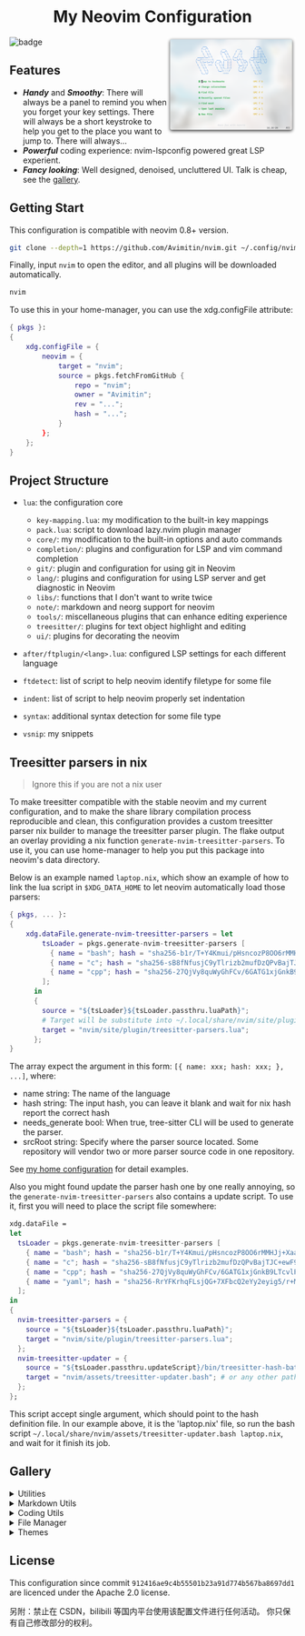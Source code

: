 <h1 align="center">My Neovim Configuration</h1>
<img src="./docs/images/screenshot.png" width="45%" align="right"/>

![badge](https://img.shields.io/github/license/Avimitin/nvim)

## Features

* ***Handy*** and ***Smoothy***: There will always be a panel to remind you
when you forget your key settings. There will always be a short keystroke to help
you get to the place you want to jump to. There will always…
* ***Powerful*** coding experience: nvim-lspconfig powered great LSP experient.
* ***Fancy looking***: Well designed, denoised, uncluttered UI. Talk is cheap, see the [gallery](#Gallery).

## Getting Start

This configuration is compatible with neovim 0.8+ version.

```bash
git clone --depth=1 https://github.com/Avimitin/nvim.git ~/.config/nvim
```

Finally, input `nvim` to open the editor, and all plugins will be downloaded automatically.

```bash
nvim
```

To use this in your home-manager, you can use the xdg.configFile attribute:

```nix
{ pkgs }:
{
    xdg.configFile = {
        neovim = {
            target = "nvim";
            source = pkgs.fetchFromGitHub {
                repo = "nvim";
                owner = "Avimitin";
                rev = "...";
                hash = "...";
            }
        };
    };
}
```

## Project Structure


- `lua`: the configuration core

    * `key-mapping.lua`: my modification to the built-in key mappings
    * `pack.lua`: script to download lazy.nvim plugin manager
    * `core/`: my modification to the built-in options and auto commands
    * `completion/`: plugins and configuration for LSP and vim command completion
    * `git/`: plugin and configuration for using git in Neovim
    * `lang/`: plugins and configuration for using LSP server and get diagnostic in Neovim
    * `libs/`: functions that I don't want to write twice
    * `note/`: markdown and neorg support for neovim
    * `tools/`: miscellaneous plugins that can enhance editing experience
    * `treesitter/`: plugins for text object highlight and editing
    * `ui/`: plugins for decorating the neovim

- `after/ftplugin/<lang>.lua`: configured LSP settings for each different language
- `ftdetect`: list of script to help neovim identify filetype for some file
- `indent`: list of script to help neovim properly set indentation
- `syntax`: additional syntax detection for some file type
- `vsnip`: my snippets


## Treesitter parsers in nix

> Ignore this if you are not a nix user

To make treesitter compatible with the stable neovim and my current configuration, and to make the share library compilation process reproducible and clean,
this configuration provides a custom treesitter parser nix builder to manage the treesitter parser plugin.
The flake output an overlay providing a nix function `generate-nvim-treesitter-parsers`.
To use it, you can use home-manager to help you put this package into neovim's data directory.

Below is an example named `laptop.nix`, which show an example of how to link the lua script in `$XDG_DATA_HOME` to let neovim automatically load those parsers:

```nix
{ pkgs, ... }:
{
    xdg.dataFile.generate-nvim-treesitter-parsers = let
        tsLoader = pkgs.generate-nvim-treesitter-parsers [
          { name = "bash"; hash = "sha256-b1r/T+Y4Kmui/pHsncozP8OO6rMMHJj+Xaa2Qzwo/cI="; }
          { name = "c"; hash = "sha256-sB8fNfusjC9yTlrizb2mufDzQPvBajTJC+ewF9awBqA="; }
          { name = "cpp"; hash = "sha256-27QjVy8quWyGhFCv/6GATG1xjGnkB9LTcvlPMuR3NB0="; }
        ];
      in
      {
        source = "${tsLoader}${tsLoader.passthru.luaPath}";
        # Target will be substitute into ~/.local/share/nvim/site/plugin/treesitter-parsers.lua, and neovim will automatically load script in this path.
        target = "nvim/site/plugin/treesitter-parsers.lua";
      };
}
```

The array expect the argument in this form: `[{ name: xxx; hash: xxx; }, ...]`,
where:

  - name string: The name of the language
  - hash string: The input hash, you can leave it blank and wait for nix hash report the correct hash
  - needs_generate bool: When true, tree-sitter CLI will be used to generate the parser.
  - srcRoot string: Specify where the parser source located. Some repository will vendor two or more parser source code in one repository.

See [my home configuration](https://github.com/Avimitin/Avimitin/blob/master/nix/home/share.nix) for detail examples.

Also you might found update the parser hash one by one really annoying, so the `generate-nvim-treesitter-parsers` also contains a update script.
To use it, first you will need to place the script file somewhere:

```nix
xdg.dataFile =
let
  tsLoader = pkgs.generate-nvim-treesitter-parsers [
    { name = "bash"; hash = "sha256-b1r/T+Y4Kmui/pHsncozP8OO6rMMHJj+Xaa2Qzwo/cI="; }
    { name = "c"; hash = "sha256-sB8fNfusjC9yTlrizb2mufDzQPvBajTJC+ewF9awBqA="; }
    { name = "cpp"; hash = "sha256-27QjVy8quWyGhFCv/6GATG1xjGnkB9LTcvlPMuR3NB0="; }
    { name = "yaml"; hash = "sha256-RrYFKrhqFLsjQG+7XFbcQ2eYy2eyig5/r+MYO8DId4g="; }
  ];
in
{
  nvim-treesitter-parsers = {
    source = "${tsLoader}${tsLoader.passthru.luaPath}";
    target = "nvim/site/plugin/treesitter-parsers.lua";
  };
  nvim-treesitter-updater = {
    source = "${tsLoader.passthru.updateScript}/bin/treesitter-hash-batch-updater";
    target = "nvim/assets/treesitter-updater.bash"; # or any other path you like
  };
};
```

This script accept single argument, which should point to the hash definition file.
In our example above, it is the 'laptop.nix' file, so run the bash script `~/.local/share/nvim/assets/treesitter-updater.bash laptop.nix`,
and wait for it finish its job.

## Gallery

<details>
    <summary markdown="span">Utilities</summary>

| Easy in-file jump                             |
| --------------------------------------------- |
| ![LightSpeed](./docs/images/lightspeed.png)   |

</details>


<details>
    <summary markdown="span">Markdown Utils</summary>

| Markdown Preview                                   |
|----------------------------------------------------|
| ![image](./docs/images/neovim-md.png)              |

| Table                                              |
|----------------------------------------------------|
| ![vim-table-mode-gif](./docs/images/tablemode.gif) |

</details>


<details>
    <summary markdown="span">Coding Utils</summary>

| LSP Progress |
|-----------------|
| ![image](./docs/images/lsp-progress.png)  |

| Symbol Tree |
|-----------------|
| ![image](./docs/images/symboltree.png)  |

| Code Completion                       |
|---------------------------------------|
| ![coding](./docs/images/nvim-cmp.png) |

| Command Completion                                 |
|----------------------------------------------------|
| ![cmp-cmdline](./docs/images/commandline-completion.png) |

| Errorlens Like diagnostic |
|-----------------------------|
| ![lsp-line](./docs/images/errorlens.png) |

| Signature Help                       |
|--------------------------------------|
| ![lsp-popup](./docs/images/help.png) |

| Code Actions                                    |
|-------------------------------------------------|
| ![lsp-codeaction](./docs/images/codeaction.png) |

| Diagnostic                                      |
|-------------------------------------------------|
| ![lsp-diagnostic](./docs/images/diagnostic.png) |

| Code navigate                          |
|----------------------------------------|
| ![Navigate](./docs/images/def-ref.png) |

| Project grep                                        |
|-----------------------------------------------------|
| ![live-grep](./docs/images/telescope-live-grep.png) |

| Symbol search                                   |
|-------------------------------------------------|
| ![symbols](./docs/images/telescope-symbols.png) |

</details>

<details>
    <summary markdown="span">File Manager</summary>

| neotree                                 |
|-------------------------------------------|
| ![nvim-tree](./docs/images/neotree.png) |

| Find file                                           |
|-----------------------------------------------------|
| ![find-file](./docs/images/telescope-find-file.png) |

</details>

<details>
    <summary markdown="span">Themes</summary>

| Kanagawa Theme                          |
|-----------------------------------------|
| ![kanagawa](./docs/images/kanagawa.png) |

</details>

## License

This configuration since commit `912416ae9c4b55501b23a91d774b567ba8697dd1` are
licenced under the Apache 2.0 license.

另附：禁止在 CSDN，bilibili 等国内平台使用该配置文件进行任何活动。
你只保有自己修改部分的权利。
